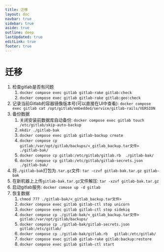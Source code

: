 ```yaml
---
title: 迁移
layout: doc
navbar: true
sidebar: true
aside: true
outline: deep
lastUpdated: true
editLink: true
footer: true
---
```


# 迁移

1. 检查gitlab是否有问题
    1. `docker compose exec gitlab gitlab-rake gitlab:check`
    2. `docker compose exec gitlab gitlab-rake gitlab:geo:check`
2. 记录当前Gitlab的容器镜像版本号(可以直接在UI中查看): `docker compose exec gitlab cat /opt/gitlab/embedded/service/gitlab-rails/VERSION`
3. 备份数据
    1. 关闭安装前数据库自动备份: `docker compose exec gitlab touch /etc/gitlab/skip-auto-backup`
    2. `mkdir ./gitlab-bak`
    3. `docker compose exec gitlab gitlab-backup create`
    4. `docker compose cp gitlab:/var/opt/gitlab/backups/<_gitlab_backup.tar文件>  ./gitlab-bak/`
    5. `docker compose cp gitlab:/etc/gitlab/gitlab.rb  ./gitlab-bak/`
    6. `docker compose cp gitlab:/etc/gitlab/gitlab-secrets.json  ./gitlab-bak/`
4. 将`./gitlab-bak`打包为`.tar.gz`文件: `tar -czvf gitlab-bak.tar.gz gitlab-bak`
5. 在新机器上上传`gitlab-bak.tar.gz`文件解压: `tar -xzvf gitlab-bak.tar.gz`
6. 启动gitlab服务: `docker comose up -d gitlab`
7. 恢复数据
    1. `chmod 777 ./gitlab-bak/<_gitlab_backup.tar文件>`
    2. `docker compose exec gitlab gitlab-ctl stop unicorn`
    3. `docker compose exec gitlab gitlab-ctl stop sidekiq`
    4. `docker compose cp ./gitlab-bak/<_gitlab_backup.tar文件>  gitlab:/var/opt/gitlab/backups/`
    5. `docker compose cp ./gitlab-bak/gitlab-secrets.json   gitlab:/etc/gitlab/`
    6. `docker compose cp ./gitlab-bak/gitlab.rb   gitlab:/etc/gitlab/`
    7. `docker compose exec gitlab gitlab-rake gitlab:backup:restore`
    8. `docker compose exec gitlab gitlab-ctl start`